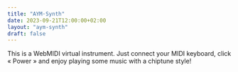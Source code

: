 ```yaml
---
title: "AYM·Synth"
date: 2023-09-21T12:00:00+02:00
layout: "aym-synth"
draft: false
---
```


This is a WebMIDI virtual instrument. Just connect your MIDI keyboard, click « Power » and enjoy playing some music with a chiptune style!
